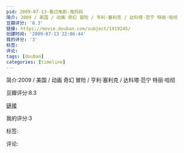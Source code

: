 ```yaml
---
pid: 2009-07-13-看过电影-鬼妈妈
简介: 2009 / 美国 / 动画 奇幻 冒险 / 亨利·塞利克 / 达科塔·范宁 特丽·哈彻
豆瓣评分: '8.3'
链接: https://movie.douban.com/subject/1919245/
创建时间: '2009-07-13 22:06:44'
我的评分: '3'
标签:
评论:
tags: [douban]
categories: [timeline]
---
```

简介:2009 / 美国 / 动画 奇幻 冒险 / 亨利·塞利克 / 达科塔·范宁 特丽·哈彻

豆瓣评分:8.3

[链接](https://movie.douban.com/subject/1919245/)

我的评分:3

标签:

评论:

